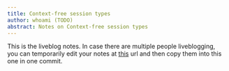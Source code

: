 ```yaml
---
title: Context-free session types
author: whoami (TODO)
abstract: Notes on Context-free session types
---
```


This is the liveblog notes.  In case there are multiple
people liveblogging, you can temporarily edit your notes
at [this](context-free-session/template.md) url and then copy them into this one in one
commit.
